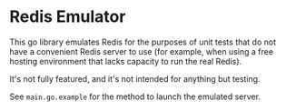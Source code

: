 # Redis Emulator
This go library emulates Redis for the purposes of unit tests that do not have
a convenient Redis server to use (for example, when using a free hosting
environment that lacks capacity to run the real Redis).

It's not fully featured, and it's not intended for anything but testing.

See `main.go.example` for the method to launch the emulated server.